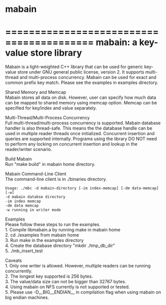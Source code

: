 # mabain

=========================================
mabain: a key-value store library
=========================================

Mabain is a light-weighted C++ library that can be used for generic
key-value store under GNU general public license, version 2.
It supports multi-thread and multi-process concurrency. Mabain can be
used for exact and common prefix key match.  Please see the examples in
examples directory.

Shared Memory and Memcap  
    Mabain stores all data on disk. However, user can specify how much data can be
    mapped to shared memory using memcap option. Memcap can be specified for key/index
    and value separately.

Multi-Thread/Multi-Process Concurrency  
    Full multi-thread/multi-process concurrency is supported. Mabain database
    handler is also thread-safe. This means the the database handle can be used
    in multiple reader threads once initialized. Concurrent insertion and queries are
    supported internally. Programs using the library DO NOT need to perform any
    locking on concurrent insertion and lookup in the reader/writer scenario.

Build Mabain  
    Run "make build" in mabain home directory.

Mabain Command-Line Client  
    The command-line client is in ./binaries directory.

    Usage: ./mbc -d mabain-directory [-im index-memcap] [-dm data-memcap] [-w]
	-d mabain databse directory
	-im index memcap
	-dm data memcap
	-w running in writer mode

Examples  
    Please follow these steps to run the examples.  
    1. Compile libmabain.a by running make in mabain home   
    2. cd ./examples from mabain home  
    3. Run make in the examples directory  
    4. Create the database directory "mkdir ./tmp_db_dir"  
    5. ./mb_insert_test  

Caveats  
    1. Only one writer is allowed. However, multiple readers can be running concurrently.  
    2. The longest key supported is 256 bytes.  
    3. The value/data size can not be bigger than 32767 bytes.  
    4. Using mabain on NFS currently is not supported or tested.  
    5. Please use -D__BIG__ENDIAN__ in compilation flag when using mabain on big endian machines.
